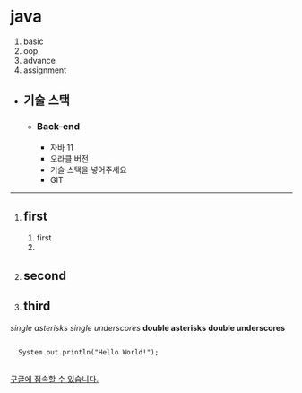 # java

1. basic
2. oop
3. advance
4. assignment


- ## 기술 스택
  - ### Back-end
    - 자바 11
    - 오라클 버전
    - 기술 스택을 넣어주세요
    - GIT

***

1. ## first
    1. first
    2. 
2. ## second
3. ## third


*single asterisks*
_single underscores_
**double asterisks**
__double underscores__


<pre>
<code>
  System.out.println("Hello World!");
</code>
</pre>


[구글에 접속할 수 있습니다.](https://google.com, "google link")


